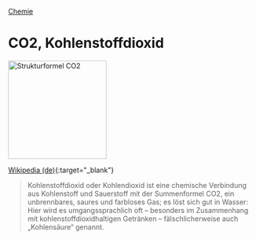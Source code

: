 [Chemie](../chemie.html)

# CO2, Kohlenstoffdioxid

<img src="https://upload.wikimedia.org/wikipedia/commons/a/ad/Carbon_dioxide_Structural_Formula_V1.svg" height="200" alt="Strukturformel CO2">

[Wikipedia (de)](https://de.wikipedia.org/wiki/Kohlenstoffdioxid){:target="_blank"}   

> Kohlenstoffdioxid oder Kohlendioxid ist eine chemische Verbindung aus Kohlenstoff und Sauerstoff mit der Summenformel CO2, ein unbrennbares, saures und farbloses Gas; es löst sich gut in Wasser: Hier wird es umgangssprachlich oft – besonders im Zusammenhang mit kohlenstoffdioxidhaltigen Getränken – fälschlicherweise auch „Kohlensäure“ genannt.

